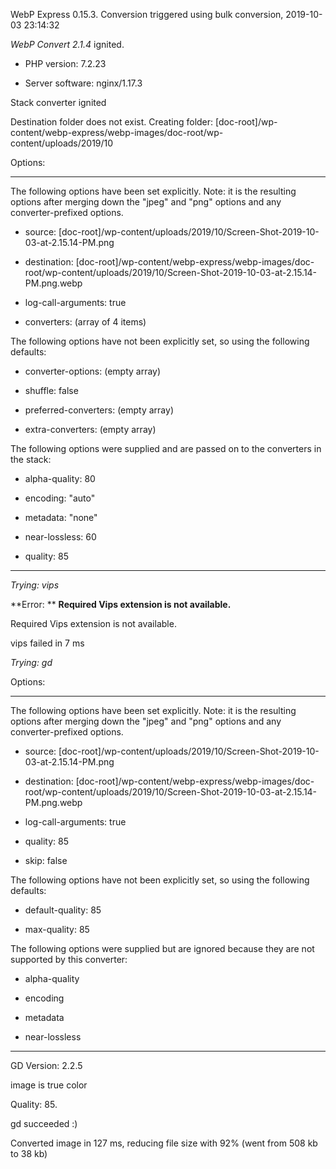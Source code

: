 WebP Express 0.15.3. Conversion triggered using bulk conversion, 2019-10-03 23:14:32

*WebP Convert 2.1.4*  ignited.
- PHP version: 7.2.23
- Server software: nginx/1.17.3

Stack converter ignited
Destination folder does not exist. Creating folder: [doc-root]/wp-content/webp-express/webp-images/doc-root/wp-content/uploads/2019/10

Options:
------------
The following options have been set explicitly. Note: it is the resulting options after merging down the "jpeg" and "png" options and any converter-prefixed options.
- source: [doc-root]/wp-content/uploads/2019/10/Screen-Shot-2019-10-03-at-2.15.14-PM.png
- destination: [doc-root]/wp-content/webp-express/webp-images/doc-root/wp-content/uploads/2019/10/Screen-Shot-2019-10-03-at-2.15.14-PM.png.webp
- log-call-arguments: true
- converters: (array of 4 items)

The following options have not been explicitly set, so using the following defaults:
- converter-options: (empty array)
- shuffle: false
- preferred-converters: (empty array)
- extra-converters: (empty array)

The following options were supplied and are passed on to the converters in the stack:
- alpha-quality: 80
- encoding: "auto"
- metadata: "none"
- near-lossless: 60
- quality: 85
------------


*Trying: vips* 

**Error: ** **Required Vips extension is not available.** 
Required Vips extension is not available.
vips failed in 7 ms

*Trying: gd* 

Options:
------------
The following options have been set explicitly. Note: it is the resulting options after merging down the "jpeg" and "png" options and any converter-prefixed options.
- source: [doc-root]/wp-content/uploads/2019/10/Screen-Shot-2019-10-03-at-2.15.14-PM.png
- destination: [doc-root]/wp-content/webp-express/webp-images/doc-root/wp-content/uploads/2019/10/Screen-Shot-2019-10-03-at-2.15.14-PM.png.webp
- log-call-arguments: true
- quality: 85
- skip: false

The following options have not been explicitly set, so using the following defaults:
- default-quality: 85
- max-quality: 85

The following options were supplied but are ignored because they are not supported by this converter:
- alpha-quality
- encoding
- metadata
- near-lossless
------------

GD Version: 2.2.5
image is true color
Quality: 85. 
gd succeeded :)

Converted image in 127 ms, reducing file size with 92% (went from 508 kb to 38 kb)
